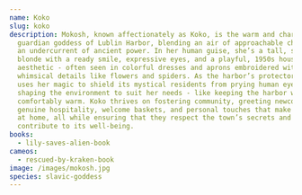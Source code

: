 ```yaml
---
name: Koko
slug: koko
description: Mokosh, known affectionately as Koko, is the warm and charismatic
  guardian goddess of Lublin Harbor, blending an air of approachable charm with
  an undercurrent of ancient power. In her human guise, she’s a tall, striking
  blonde with a ready smile, expressive eyes, and a playful, 1950s housewife
  aesthetic - often seen in colorful dresses and aprons embroidered with
  whimsical details like flowers and spiders. As the harbor’s protector, she
  uses her magic to shield its mystical residents from prying human eyes, subtly
  shaping the environment to suit her needs - like keeping the harbor waters
  comfortably warm. Koko thrives on fostering community, greeting newcomers with
  genuine hospitality, welcome baskets, and personal touches that make them feel
  at home, all while ensuring that they respect the town’s secrets and
  contribute to its well-being.
books:
  - lily-saves-alien-book
cameos:
  - rescued-by-kraken-book
image: /images/mokosh.jpg
species: slavic-goddess
---
```

